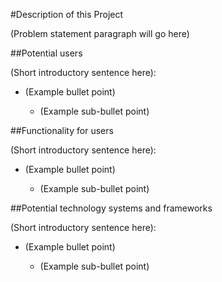 #Description of this Project


(Problem statement paragraph will go here)


##Potential users

(Short introductory sentence here):

+ (Example bullet point)

	+ (Example sub-bullet point)


##Functionality for users

(Short introductory sentence here):

+ (Example bullet point)

	+ (Example sub-bullet point)


##Potential technology systems and frameworks

(Short introductory sentence here):

+ (Example bullet point)

	+ (Example sub-bullet point)
